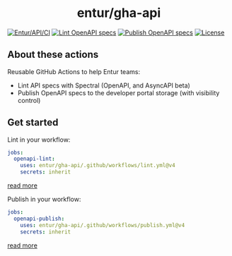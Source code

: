 <h1 align="center">entur/gha-api</h1>

[![Entur/API/CI](https://github.com/entur/gha-api/actions/workflows/ci.yml/badge.svg)](https://github.com/entur/gha-api/actions/workflows/ci.yml)
[![Lint OpenAPI specs](https://github.com/entur/gha-api/actions/workflows/lint.yml/badge.svg)](https://github.com/entur/gha-api/actions/workflows/lint.yml)
[![Publish OpenAPI specs](https://github.com/entur/gha-api/actions/workflows/publish.yml/badge.svg)](https://github.com/entur/gha-api/actions/workflows/publish.yml)
[![License](https://img.shields.io/github/license/entur/gha-api)](https://github.com/entur/gha-api)

## About these actions

Reusable GitHub Actions to help Entur teams:

- Lint API specs with Spectral (OpenAPI, and AsyncAPI beta)
- Publish OpenAPI specs to the developer portal storage (with visibility control)

## Get started

Lint in your workflow:

```yml
jobs:
  openapi-lint:
    uses: entur/gha-api/.github/workflows/lint.yml@v4
    secrets: inherit
```

[read more](https://github.com/entur/gha-api/blob/main/README-lint.md)

Publish in your workflow:

```yml
jobs:
  openapi-publish:
    uses: entur/gha-api/.github/workflows/publish.yml@v4
    secrets: inherit
```

[read more](https://github.com/entur/gha-api/blob/main/README-publish.md)
